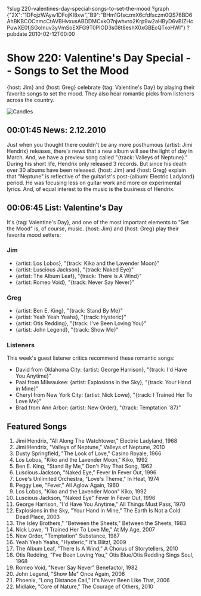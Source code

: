 ?slug 220-valentines-day-special-songs-to-set-the-mood
?graph {"2X":"1DFojzWAyw1DFojKI8xw","B9":"BHm1GfsczmX6cfdfsczm0QS76BD6AhBKBCOCnmcCtAVBHvxusABDDMCxkO7njwhvro2Krp9w2aHByD6vBIZHcPuwXE0fjSGoInuv3yVmSoEXFG9T0PIOD3s08t8eshX0xGBEcQTxoHWI"}
?pubdate 2010-02-12T00:00

# Show 220: Valentine's Day Special -- Songs to Set the Mood
{host: Jim} and {host: Greg} celebrate {tag: Valentine's Day} by playing their favorite songs to set the mood. They also hear romantic picks from listeners across the country.

![Candles](http://static.soundopinions.org/images/2010/candles.jpg)

## 00:01:45 News: 2.12.2010
Just when you thought there couldn't be any more posthumous {artist: Jimi Hendrix} releases, there's news that a new album will see the light of day in March. And, we have a preview song called "{track: Valleys of Neptune}." During his short life, Hendrix only released 3 records. But since his death over 30 albums have been released. {host: Jim} and {host: Greg} explain that "Neptune" is reflective of the guitarist's post-{album: Electric Ladyland} period. He was focusing less on guitar work and more on experimental lyrics. And, of equal interest to the music is the business of Hendrix.

## 00:06:45 List: Valentine's Day
It's {tag: Valentine's Day}, and one of the most important elements to "Set the Mood" is, of course, music. {host: Jim} and {host: Greg} play their favorite mood setters:

### Jim
- {artist: Los Lobos}, "{track: Kiko and the Lavender Moon}"
- {artist: Luscious Jackson}, "{track: Naked Eye}"
- {artist: The Album Leaf}, "{track: There Is A Wind}"
- {artist: Romeo Void}, "{track: Never Say Never}"

### Greg
- {artist: Ben E. King}, "{track: Stand By Me}"
- {artist: Yeah Yeah Yeahs}, "{track: Hysteric}"
- {artist: Otis Redding}, "{track: I've Been Loving You}"
- {artist: John Legend}, "{track: Show Me}"

### Listeners
This week's guest listener critics recommend these romantic songs:

- David from Oklahoma City: {artist: George Harrison}, "{track: I'd Have You Anytime}"
- Paal from Milwaukee: {artist: Explosions in the Sky}, "{track: Your Hand in Mine}"
- Cheryl from New York City: {artist: Nick Lowe}, "{track: I Trained Her To Love Me}"
- Brad from Ann Arbor: {artist: New Order}, "{track: Temptation '87}"

## Featured Songs
1. Jimi Hendrix, "All Along The Watchtower," Electric Ladyland, 1968
2. Jimi Hendrix, "Valleys of Neptune," Valleys of Neptune, 2010
3. Dusty Springfield, "The Look of Love," Casino Royale, 1966
4. Los Lobos, "Kiko and the Lavender Moon," Kiko, 1992
5. Ben E. King, "Stand By Me," Don't Play That Song, 1962
6. Luscious Jackson, "Naked Eye," Fever In Fever Out, 1996
7. Love's Unlimited Orchestra, "Love's Theme," In Heat, 1974
8. Peggy Lee, "Fever," All Aglow Again, 1960
9. Los Lobos, "Kiko and the Lavender Moon" Kiko, 1992
10. Luscious Jackson, "Naked Eye" Fever In Fever Out, 1996
11. George Harrison, "I'd Have You Anytime," All Things Must Pass, 1970
12. Explosions in the Sky, "Your Hand in Mine," The Earth Is Not a Cold Dead Place, 2003
13. The Isley Brothers," "Between the Sheets," Between the Sheets, 1983
14. Nick Lowe, "I Trained Her To Love Me," At My Age, 2007
15. New Order, "Temptation" Substance, 1987
16. Yeah Yeah Yeahs, "Hysteric," It's Blitz!, 2009
17. The Album Leaf, "There Is A Wind," A Chorus of Storytellers, 2010
18. Otis Redding, "I've Been Loving You," Otis Blue/Otis Redding Sings Soul, 1968
19. Romeo Void, "Never Say Never" Benefactor, 1982
20. John Legend, "Show Me" Once Again, 2006
21. Phoenix, "Long Distance Call," It's Never Been Like That, 2006
22. Midlake, "Core of Nature," The Courage of Others, 2010